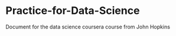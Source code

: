 Practice-for-Data-Science
=========================

Document for the data science coursera course from John Hopkins
